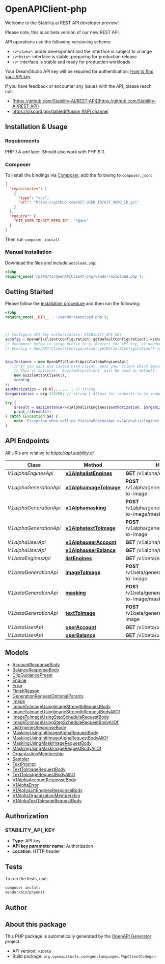 # OpenAPIClient-php

Welcome to the Stability.ai REST API developer preview!

Please note, this is an beta version of our new REST API.

API operations use the following versioning scheme:
- `/v*alpha*`: under development and the interface is subject to change
- `/v*beta*`: interface is stable, preparing for production release
- `/v*` interface is stable and ready for production workloads

Your DreamStudio API key will be required for authentication: [How to find your API key](https://platform.stability.ai/docs/getting-started/authentication)

If you have feedback or encounter any issues with the API, please reach out:
  - [https://github.com/Stability-AI/REST-API](https://github.com/Stability-AI/REST-API)
  - [https://discord.gg/stablediffusion #API channel](https://discord.com/channels/1002292111942635562/1042896447311454361)



## Installation & Usage

### Requirements

PHP 7.4 and later.
Should also work with PHP 8.0.

### Composer

To install the bindings via [Composer](https://getcomposer.org/), add the following to `composer.json`:

```json
{
  "repositories": [
    {
      "type": "vcs",
      "url": "https://github.com/GIT_USER_ID/GIT_REPO_ID.git"
    }
  ],
  "require": {
    "GIT_USER_ID/GIT_REPO_ID": "*@dev"
  }
}
```

Then run `composer install`

### Manual Installation

Download the files and include `autoload.php`:

```php
<?php
require_once('/path/to/OpenAPIClient-php/vendor/autoload.php');
```

## Getting Started

Please follow the [installation procedure](#installation--usage) and then run the following:

```php
<?php
require_once(__DIR__ . '/vendor/autoload.php');



// Configure API key authorization: STABILITY_API_KEY
$config = OpenAPI\Client\Configuration::getDefaultConfiguration()->setApiKey('Authorization', 'YOUR_API_KEY');
// Uncomment below to setup prefix (e.g. Bearer) for API key, if needed
// $config = OpenAPI\Client\Configuration::getDefaultConfiguration()->setApiKeyPrefix('Authorization', 'Bearer');


$apiInstance = new OpenAPI\Client\Api\V1alphaEnginesApi(
    // If you want use custom http client, pass your client which implements `GuzzleHttp\ClientInterface`.
    // This is optional, `GuzzleHttp\Client` will be used as default.
    new GuzzleHttp\Client(),
    $config
);
$authorization = sk-KT........; // string
$organization = org-123456; // string | Allows for requests to be scoped to an organization other than the user's default.  If not provided, the user's default organization will be used.

try {
    $result = $apiInstance->v1AlphalistEngines($authorization, $organization);
    print_r($result);
} catch (Exception $e) {
    echo 'Exception when calling V1alphaEnginesApi->v1AlphalistEngines: ', $e->getMessage(), PHP_EOL;
}

```

## API Endpoints

All URIs are relative to *https://api.stability.ai*

Class | Method | HTTP request | Description
------------ | ------------- | ------------- | -------------
*V1alphaEnginesApi* | [**v1AlphalistEngines**](docs/Api/V1alphaEnginesApi.md#v1alphalistengines) | **GET** /v1alpha/engines/list | list
*V1alphaGenerationApi* | [**v1AlphaimageToImage**](docs/Api/V1alphaGenerationApi.md#v1alphaimagetoimage) | **POST** /v1alpha/generation/{engine_id}/image-to-image | image-to-image
*V1alphaGenerationApi* | [**v1Alphamasking**](docs/Api/V1alphaGenerationApi.md#v1alphamasking) | **POST** /v1alpha/generation/{engine_id}/image-to-image/masking | image-to-image/masking
*V1alphaGenerationApi* | [**v1AlphatextToImage**](docs/Api/V1alphaGenerationApi.md#v1alphatexttoimage) | **POST** /v1alpha/generation/{engine_id}/text-to-image | text-to-image
*V1alphaUserApi* | [**v1AlphauserAccount**](docs/Api/V1alphaUserApi.md#v1alphauseraccount) | **GET** /v1alpha/user/account | account
*V1alphaUserApi* | [**v1AlphauserBalance**](docs/Api/V1alphaUserApi.md#v1alphauserbalance) | **GET** /v1alpha/user/balance | balance
*V1betaEnginesApi* | [**listEngines**](docs/Api/V1betaEnginesApi.md#listengines) | **GET** /v1beta/engines/list | list
*V1betaGenerationApi* | [**imageToImage**](docs/Api/V1betaGenerationApi.md#imagetoimage) | **POST** /v1beta/generation/{engine_id}/image-to-image | image-to-image
*V1betaGenerationApi* | [**masking**](docs/Api/V1betaGenerationApi.md#masking) | **POST** /v1beta/generation/{engine_id}/image-to-image/masking | image-to-image/masking
*V1betaGenerationApi* | [**textToImage**](docs/Api/V1betaGenerationApi.md#texttoimage) | **POST** /v1beta/generation/{engine_id}/text-to-image | text-to-image
*V1betaUserApi* | [**userAccount**](docs/Api/V1betaUserApi.md#useraccount) | **GET** /v1beta/user/account | account
*V1betaUserApi* | [**userBalance**](docs/Api/V1betaUserApi.md#userbalance) | **GET** /v1beta/user/balance | balance

## Models

- [AccountResponseBody](docs/Model/AccountResponseBody.md)
- [BalanceResponseBody](docs/Model/BalanceResponseBody.md)
- [ClipGuidancePreset](docs/Model/ClipGuidancePreset.md)
- [Engine](docs/Model/Engine.md)
- [Error](docs/Model/Error.md)
- [FinishReason](docs/Model/FinishReason.md)
- [GenerationRequestOptionalParams](docs/Model/GenerationRequestOptionalParams.md)
- [Image](docs/Model/Image.md)
- [ImageToImageUsingImageStrengthRequestBody](docs/Model/ImageToImageUsingImageStrengthRequestBody.md)
- [ImageToImageUsingImageStrengthRequestBodyAllOf](docs/Model/ImageToImageUsingImageStrengthRequestBodyAllOf.md)
- [ImageToImageUsingStepScheduleRequestBody](docs/Model/ImageToImageUsingStepScheduleRequestBody.md)
- [ImageToImageUsingStepScheduleRequestBodyAllOf](docs/Model/ImageToImageUsingStepScheduleRequestBodyAllOf.md)
- [ListEnginesResponseBody](docs/Model/ListEnginesResponseBody.md)
- [MaskingUsingInitImageAlphaRequestBody](docs/Model/MaskingUsingInitImageAlphaRequestBody.md)
- [MaskingUsingInitImageAlphaRequestBodyAllOf](docs/Model/MaskingUsingInitImageAlphaRequestBodyAllOf.md)
- [MaskingUsingMaskImageRequestBody](docs/Model/MaskingUsingMaskImageRequestBody.md)
- [MaskingUsingMaskImageRequestBodyAllOf](docs/Model/MaskingUsingMaskImageRequestBodyAllOf.md)
- [OrganizationMembership](docs/Model/OrganizationMembership.md)
- [Sampler](docs/Model/Sampler.md)
- [TextPrompt](docs/Model/TextPrompt.md)
- [TextToImageRequestBody](docs/Model/TextToImageRequestBody.md)
- [TextToImageRequestBodyAllOf](docs/Model/TextToImageRequestBodyAllOf.md)
- [V1AlphaAccountResponseBody](docs/Model/V1AlphaAccountResponseBody.md)
- [V1AlphaError](docs/Model/V1AlphaError.md)
- [V1AlphaListEnginesResponseBody](docs/Model/V1AlphaListEnginesResponseBody.md)
- [V1AlphaOrganizationMembership](docs/Model/V1AlphaOrganizationMembership.md)
- [V1AlphaTextToImageRequestBody](docs/Model/V1AlphaTextToImageRequestBody.md)

## Authorization

### STABILITY_API_KEY

- **Type**: API key
- **API key parameter name**: Authorization
- **Location**: HTTP header


## Tests

To run the tests, use:

```bash
composer install
vendor/bin/phpunit
```

## Author



## About this package

This PHP package is automatically generated by the [OpenAPI Generator](https://openapi-generator.tech) project:

- API version: `v1beta`
- Build package: `org.openapitools.codegen.languages.PhpClientCodegen`
